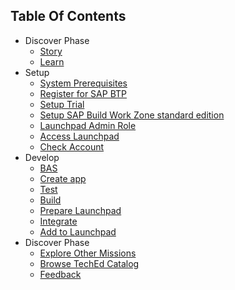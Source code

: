 ## Table Of Contents

<!-- disco-toc-start -->
- Discover Phase
  - [Story](../1_Discover/1_Story.md)
  - [Learn](../1_Discover/2_Learn.md)
- Setup
  - [System Prerequisites](../2_Setup/1_System_Prerequisites.md)
  - [Register for SAP BTP](../2_Setup/2_Register%20for%20SAP%20BTP.md)
  - [Setup Trial](../2_Setup/3_Setup%20Trial.md)
  - [Setup SAP Build Work Zone standard edition](../2_Setup/4_Setup%20SAP%20Build%20Work%20Zone%20standard%20edition.md)
  - [Launchpad Admin Role](../2_Setup/5_Launchpad%20Admin%20Role.md)
  - [Access Launchpad](../2_Setup/6_Access%20Launchpad.md)
  - [Check Account](../2_Setup/7_Check%20Account.md)
- Develop
  - [BAS](../3_Develop/1_BAS.md)
  - [Create app](../3_Develop/2_Create%20app.md)
  - [Test](../3_Develop/3_Test.md)
  - [Build](../3_Develop/4_Build.md)
  - [Prepare Launchpad](../3_Develop/5_Prepare%20Launchpad.md)
  - [Integrate](../3_Develop/6_Integrate.md)
  - [Add to Launchpad](../3_Develop/7_Add%20to%20Launchpad.md)
- Discover Phase
  - [Explore Other Missions](../4_Complete/1_Explore%20Other%20Missions.md)
  - [Browse TechEd Catalog](../4_Complete/2_Browse%20TechEd%20Catalog.md)
  - [Feedback](../4_Complete/3_Feedback.md)
  
<!-- disco-toc-end -->
